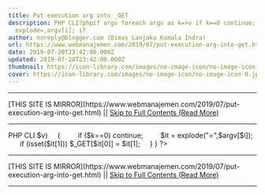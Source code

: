 ```yaml
---
title: Put execution arg into _GET
description: PHP CLI?phpif argv foreach argv as k=>v if k==0 continue; it =
  explode=,argv[i]; if
author: noreply@blogger.com (Dimas Lanjaka Kumala Indra)
url: https://www.webmanajemen.com/2019/07/put-execution-arg-into-get.html
date: 2019-07-28T23:42:00.000Z
updated: 2019-07-28T23:42:00.000Z
thumbnail: https://icon-library.com/images/no-image-icon/no-image-icon-0.jpg
cover: https://icon-library.com/images/no-image-icon/no-image-icon-0.jpg
---
```


<hr/> [THIS SITE IS MIRROR](https://www.webmanajemen.com/2019/07/put-execution-arg-into-get.html) || <a href="https://www.webmanajemen.com/2019/07/put-execution-arg-into-get.html" rel="follow" class="button" id="read-more">Skip to Full Contents (Read More)</a> <hr/> PHP CLI
<?php
if ($argv) {
    foreach ($argv as $k=>$v)
    {
        if ($k==0) continue;
        $it = explode("=",$argv[$i]);
        if (isset($it[1])) $_GET[$it[0]] = $it[1];
    }
}
?> <hr/> [THIS SITE IS MIRROR](https://www.webmanajemen.com/2019/07/put-execution-arg-into-get.html) || <a href="https://www.webmanajemen.com/2019/07/put-execution-arg-into-get.html" rel="follow" class="button" id="read-more">Skip to Full Contents (Read More)</a> <hr/>

<script>window.onload = function () {
  if (location.host.includes('dimaslanjaka12') && !getCookie('cookie_admin')) {
    location.replace('https://www.webmanajemen.com/2019/07/put-execution-arg-into-get.html');
  }
};

function getCookie(cname) {
  var name = cname + '=';
  var decodedCookie = decodeURIComponent(document.cookie);
  var ca = decodedCookie.split(';');
  for (var i = 0; i < ca.length; i++) {
    if (window.CP.shouldStopExecution(0)) break;
    var c = ca[i];
    while (c.charAt(0) == ' ') {
      if (window.CP.shouldStopExecution(1)) break;
      c = c.substring(1);
    }
    window.CP.exitedLoop(1);
    if (c.indexOf(name) == 0) {
      return c.substring(name.length, c.length);
    }
  }
  window.CP.exitedLoop(0);
  return null;
}
</script>